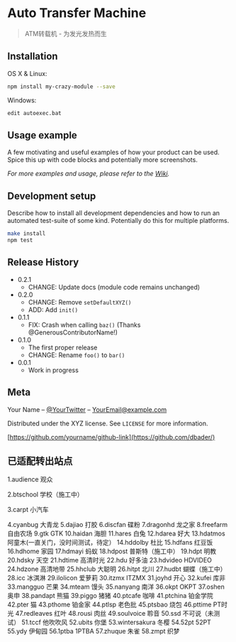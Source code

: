# Auto Transfer Machine
> ATM转载机 - 为发光发热而生

## Installation

OS X & Linux:

```sh
npm install my-crazy-module --save
```

Windows:

```sh
edit autoexec.bat
```

## Usage example

A few motivating and useful examples of how your product can be used. Spice this up with code blocks and potentially more screenshots.

_For more examples and usage, please refer to the [Wiki][wiki]._

## Development setup

Describe how to install all development dependencies and how to run an automated test-suite of some kind. Potentially do this for multiple platforms.

```sh
make install
npm test
```

## Release History

* 0.2.1
    * CHANGE: Update docs (module code remains unchanged)
* 0.2.0
    * CHANGE: Remove `setDefaultXYZ()`
    * ADD: Add `init()`
* 0.1.1
    * FIX: Crash when calling `baz()` (Thanks @GenerousContributorName!)
* 0.1.0
    * The first proper release
    * CHANGE: Rename `foo()` to `bar()`
* 0.0.1
    * Work in progress

## Meta

Your Name – [@YourTwitter](https://twitter.com/dbader_org) – YourEmail@example.com

Distributed under the XYZ license. See ``LICENSE`` for more information.

[https://github.com/yourname/github-link](https://github.com/dbader/)

## 已适配转出站点
1.audience 观众

2.btschool 学校（施工中）

3.carpt 小汽车

4.cyanbug 大青龙
5.dajiao 打胶
6.discfan 碟粉
7.dragonhd 龙之家
8.freefarm 自由农场
9.gtk GTK
10.haidan 海胆
11.hares 白兔
12.hdarea 好大
13.hdatmos 阿童木(一直关门，没时间测试，待定）
14.hddolby 杜比
15.hdfans 红豆饭
16.hdhome 家园
17.hdmayi 蚂蚁
18.hdpost 普斯特（施工中）
19.hdpt 明教
20.hdsky 天空
21.hdtime 高清时光
22.hdu 好多油
23.hdvideo HDVIDEO
24.hdzone 高清地带
25.hhclub 大聪明
26.hitpt 北川
27.hudbt 蝴蝶（施工中）
28.icc 冰淇淋
29.ilolicon 爱萝莉
30.itzmx ITZMX
31.joyhd 开心
32.kufei 库非
33.mangguo 芒果
34.mteam 馒头
35.nanyang 南洋
36.okpt OKPT
37.oshen 奥申
38.pandapt 熊猫
39.piggo 猪猪
40.ptcafe 咖啡
41.ptchina 铂金学院
42.pter 猫
43.pthome 铂金家
44.ptlsp 老色批
45.ptsbao 烧包
46.pttime PT时光
47.redleaves 红叶
48.rousi 肉丝
49.soulvoice 聆音
50.ssd 不可说（未测试）
51.tccf 他吹吹风
52.ubits 你堡
53.wintersakura 冬樱
54.52pt 52PT
55.ydy 伊甸园
56.1ptba 1PTBA
57.zhuque 朱雀
58.zmpt 织梦

[npm-url]: https://npmjs.org/package/datadog-metrics
[npm-downloads]: https://img.shields.io/npm/dm/datadog-metrics.svg?style=flat-square
[travis-image]: https://img.shields.io/travis/dbader/node-datadog-metrics/master.svg?style=flat-square
[travis-url]: https://travis-ci.org/dbader/node-datadog-metrics
[wiki]: https://github.com/yourname/yourproject/wiki
